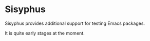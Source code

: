 Sisyphus
========

Sisyphus provides additional support for testing Emacs packages.

It is quite early stages at the moment.
